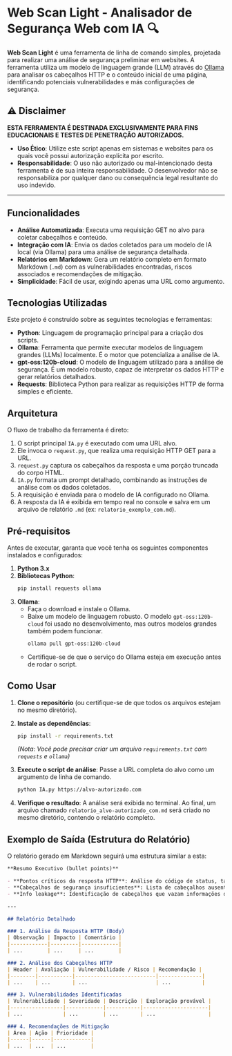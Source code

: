 # Web Scan Light - Analisador de Segurança Web com IA 🔍

**Web Scan Light** é uma ferramenta de linha de comando simples, projetada para realizar uma análise de segurança preliminar em websites. A ferramenta utiliza um modelo de linguagem grande (LLM) através do [Ollama](https://ollama.com/) para analisar os cabeçalhos HTTP e o conteúdo inicial de uma página, identificando potenciais vulnerabilidades e más configurações de segurança.

## ⚠️ Disclaimer

**ESTA FERRAMENTA É DESTINADA EXCLUSIVAMENTE PARA FINS EDUCACIONAIS E TESTES DE PENETRAÇÃO AUTORIZADOS.**

- **Uso Ético**: Utilize este script apenas em sistemas e websites para os quais você possui autorização explícita por escrito.
- **Responsabilidade**: O uso não autorizado ou mal-intencionado desta ferramenta é de sua inteira responsabilidade. O desenvolvedor não se responsabiliza por qualquer dano ou consequência legal resultante do uso indevido.

---

## Funcionalidades

- **Análise Automatizada**: Executa uma requisição GET no alvo para coletar cabeçalhos e conteúdo.
- **Integração com IA**: Envia os dados coletados para um modelo de IA local (via Ollama) para uma análise de segurança detalhada.
- **Relatórios em Markdown**: Gera um relatório completo em formato Markdown (`.md`) com as vulnerabilidades encontradas, riscos associados e recomendações de mitigação.
- **Simplicidade**: Fácil de usar, exigindo apenas uma URL como argumento.

## Tecnologias Utilizadas

Este projeto é construído sobre as seguintes tecnologias e ferramentas:

- **Python**: Linguagem de programação principal para a criação dos scripts.
- **Ollama**: Ferramenta que permite executar modelos de linguagem grandes (LLMs) localmente. É o motor que potencializa a análise de IA.
- **gpt-oss:120b-cloud**: O modelo de linguagem utilizado para a análise de segurança. É um modelo robusto, capaz de interpretar os dados HTTP e gerar relatórios detalhados.
- **Requests**: Biblioteca Python para realizar as requisições HTTP de forma simples e eficiente.

## Arquitetura

O fluxo de trabalho da ferramenta é direto:

1.  O script principal `IA.py` é executado com uma URL alvo.
2.  Ele invoca o `request.py`, que realiza uma requisição HTTP GET para a URL.
3.  `request.py` captura os cabeçalhos da resposta e uma porção truncada do corpo HTML.
4.  `IA.py` formata um prompt detalhado, combinando as instruções de análise com os dados coletados.
5.  A requisição é enviada para o modelo de IA configurado no Ollama.
6.  A resposta da IA é exibida em tempo real no console e salva em um arquivo de relatório `.md` (ex: `relatorio_exemplo_com.md`).

## Pré-requisitos

Antes de executar, garanta que você tenha os seguintes componentes instalados e configurados:

1.  **Python 3.x**
2.  **Bibliotecas Python**:
    ```bash
    pip install requests ollama
    ```
3.  **Ollama**:
    - Faça o download e instale o Ollama.
    - Baixe um modelo de linguagem robusto. O modelo `gpt-oss:120b-cloud` foi usado no desenvolvimento, mas outros modelos grandes também podem funcionar.
      ```bash
      ollama pull gpt-oss:120b-cloud
      ```
    - Certifique-se de que o serviço do Ollama esteja em execução antes de rodar o script.

## Como Usar

1.  **Clone o repositório** (ou certifique-se de que todos os arquivos estejam no mesmo diretório).

2.  **Instale as dependências**:
    ```bash
    pip install -r requirements.txt
    ```
    *(Nota: Você pode precisar criar um arquivo `requirements.txt` com `requests` e `ollama`)*

3.  **Execute o script de análise**:
    Passe a URL completa do alvo como um argumento de linha de comando.
    ```bash
    python IA.py https://alvo-autorizado.com
    ```

4.  **Verifique o resultado**:
    A análise será exibida no terminal. Ao final, um arquivo chamado `relatorio_alvo-autorizado_com.md` será criado no mesmo diretório, contendo o relatório completo.

## Exemplo de Saída (Estrutura do Relatório)

O relatório gerado em Markdown seguirá uma estrutura similar a esta:

```markdown
**Resumo Executivo (bullet points)**

- **Pontos críticos da resposta HTTP**: Análise do código de status, tamanho e conteúdo.
- **Cabeçalhos de segurança insuficientes**: Lista de cabeçalhos ausentes ou mal configurados (HSTS, CSP, X-Frame-Options, etc.).
- **Info leakage**: Identificação de cabeçalhos que vazam informações da infraestrutura.

---

## Relatório Detalhado

### 1. Análise da Resposta HTTP (Body)
| Observação | Impacto | Comentário |
|------------|---------|------------|
| ...        | ...     | ...        |

### 2. Análise dos Cabeçalhos HTTP
| Header | Avaliação | Vulnerabilidade / Risco | Recomendação |
|--------|-----------|--------------------------|--------------|
| ...    | ...       | ...                      | ...          |

### 3. Vulnerabilidades Identificadas
| Vulnerabilidade | Severidade | Descrição | Exploração provável |
|-----------------|------------|-----------|---------------------|
| ...             | ...        | ...       | ...                 |

### 4. Recomendações de Mitigação
| Área | Ação | Prioridade |
|------|------|------------|
| ...  | ...  | ...        |
```
